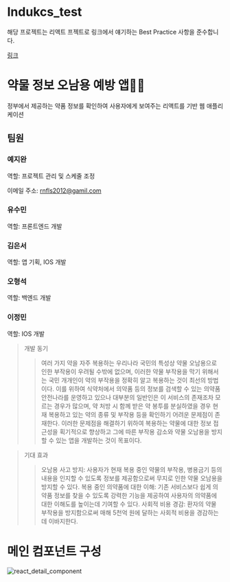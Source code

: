 # Indukcs_test

해당 프로젝트는 리액트 프젝트로 링크에서 얘기하는 Best Practice 사항을 준수합니다.

[링크](https://ko.reactjs.org/docs/faq-structure.html)


# 약물 정보 오남용 예방 앱👵👴

정부에서 제공하는 약품 정보를 확인하여 사용자에게 보여주는 리액트를 기반 웹 애플리케이션

## 팀원

### 예지완

역할: 프로젝트 관리 및 스케줄 조정

이메일 주소: [rnfls2012@gamil.com](mailto:rnfls2012@gamil.com)

### 유수민

역할: 프론트엔드 개발

### 김은서

역할: 앱 기획, IOS 개발

### 오형석

역할: 백엔드 개발

### 이정민

역할: IOS 개발

> 개발 동기
>	> 여러 가지 약을 자주 복용하는 우리나라 국민의 특성상 약물 오남용으로 인한 부작용이 우려될 수밖에 없으며, 이러한 약물 부작용을 막기 위해서는 국민 개개인이 약의 부작용을 정확히 알고 복용하는 것이 최선의 방법이다.
이를 위하여 식약처에서 의약품 등의 정보를 검색할 수 있는 의약품안전나라를 운영하고 있으나 대부분의 일반인은 이 서비스의 존재조차 모르는 경우가 많으며, 약 처방 시 함께 받은 약 봉투를 분실하였을 경우 현재 복용하고 있는 약의 종류 및 부작용 등을 확인하기 어려운 문제점이 존재한다.
이러한 문제점을 해결하기 위하여 복용하는 약물에 대한 정보 접근성을 획기적으로 향상하고 그에 따른 부작용 감소와 약물 오남용을 방지할 수 있는 앱을 개발하는 것이 목표이다.
 
> 기대 효과
> > 오남용 사고 방지: 사용자가 현재 복용 중인 약물의 부작용, 병용금기 등의 내용을 인지할 수 있도록 정보를 제공함으로써 무지로 인한 약물 오남용을 방지할 수 있다.
> > 복용 중인 의약품에 대한 이해: 기존 서비스보다 쉽게 의약품 정보를 찾을 수 있도록 강력한 기능을 제공하여 사용자의 의약품에 대한 이해도를 높이는데 기여할 수 있다.
> > 사회적 비용 경감: 환자의 약물 부작용을 방지함으로써 매해 5천억 원에 달하는 사회적 비용을 경감하는데 이바지한다.

# 메인 컴포넌트 구성
![react_detail_component](https://user-images.githubusercontent.com/93474297/165072270-7994a5d5-7337-427b-b14b-c8985e8a4490.png)
